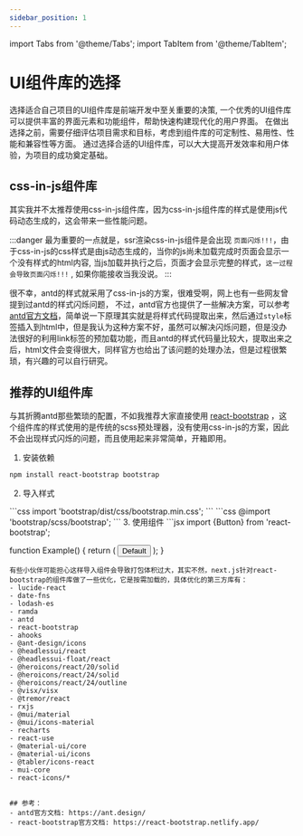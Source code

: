```yaml
---
sidebar_position: 1
---
```


import Tabs from '@theme/Tabs';
import TabItem from '@theme/TabItem';


# UI组件库的选择
选择适合自己项目的UI组件库是前端开发中至关重要的决策, 一个优秀的UI组件库可以提供丰富的界面元素和功能组件，帮助快速构建现代化的用户界面。
在做出选择之前，需要仔细评估项目需求和目标，考虑到组件库的可定制性、易用性、性能和兼容性等方面。
通过选择合适的UI组件库，可以大大提高开发效率和用户体验，为项目的成功奠定基础。


## css-in-js组件库
其实我并不太推荐使用css-in-js组件库，因为css-in-js组件库的样式是使用js代码动态生成的，这会带来一些性能问题。

:::danger
最为重要的一点就是，ssr渲染css-in-js组件是会出现 `页面闪烁!!!`，由于css-in-js的css样式是由js动态生成的，当你的js尚未加载完成时页面会显示一个没有样式的html内容, 当js加载并执行之后，页面才会显示完整的样式，`这一过程会导致页面闪烁!!!` , 如果你能接收当我没说。
:::

很不幸，antd的样式就采用了css-in-js的方案，很难受啊，网上也有一些网友曾提到过antd的样式闪烁问题，
不过，antd官方也提供了一些解决方案，可以参考 [antd官方文档](https://ant.design/docs/react/server-side-rendering-cn)，简单说一下原理其实就是将样式代码提取出来，然后通过`style`标签插入到html中，但是我认为这种方案不好，虽然可以解决闪烁问题，但是没办法很好的利用link标签的预加载功能，而且antd的样式代码量比较大，提取出来之后，html文件会变得很大，同样官方也给出了该问题的处理办法，但是过程很繁琐，有兴趣的可以自行研究。


## 推荐的UI组件库
与其折腾antd那些繁琐的配置，不如我推荐大家直接使用 [react-bootstrap](https://react-bootstrap.netlify.app/) ，这个组件库的样式使用的是传统的scss预处理器，没有使用css-in-js的方案，因此不会出现样式闪烁的问题，而且使用起来非常简单，开箱即用。

1. 安装依赖
```bash
npm install react-bootstrap bootstrap
```
2. 导入样式
<Tabs>
    <TabItem value="css" label="css">
        ```css
        import 'bootstrap/dist/css/bootstrap.min.css';
        ```
    </TabItem>
    <TabItem value="scss" label="scss">
        ```css
        @import 'bootstrap/scss/bootstrap';
        ```
    </TabItem>
</Tabs>
3. 使用组件
```jsx
import {Button} from 'react-bootstrap';

function Example() {
  return (
    <Button>Default</Button>
  );
}
```
有些小伙伴可能担心这样导入组件会导致打包体积过大，其实不然，next.js针对react-bootstrap的组件库做了一些优化，它是按需加载的，具体优化的第三方库有：
- lucide-react
- date-fns
- lodash-es
- ramda
- antd
- react-bootstrap
- ahooks
- @ant-design/icons
- @headlessui/react
- @headlessui-float/react
- @heroicons/react/20/solid
- @heroicons/react/24/solid
- @heroicons/react/24/outline
- @visx/visx
- @tremor/react
- rxjs
- @mui/material
- @mui/icons-material
- recharts
- react-use
- @material-ui/core
- @material-ui/icons
- @tabler/icons-react
- mui-core
- react-icons/*


## 参考：
- antd官方文档: https://ant.design/
- react-bootstrap官方文档: https://react-bootstrap.netlify.app/